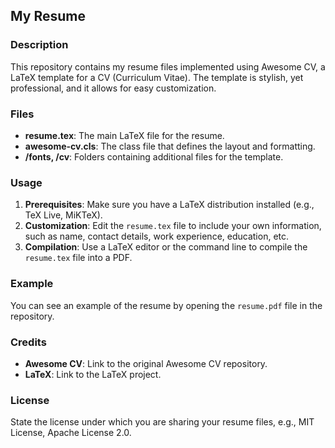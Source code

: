 ## My Resume

### Description
This repository contains my resume files implemented using Awesome CV, a LaTeX template for a CV (Curriculum Vitae). The template is stylish, yet professional, and it allows for easy customization.

### Files
- **resume.tex**: The main LaTeX file for the resume.
- **awesome-cv.cls**: The class file that defines the layout and formatting.
- **/fonts, /cv**: Folders containing additional files for the template.

### Usage
1. **Prerequisites**: Make sure you have a LaTeX distribution installed (e.g., TeX Live, MiKTeX).
2. **Customization**: Edit the `resume.tex` file to include your own information, such as name, contact details, work experience, education, etc.
3. **Compilation**: Use a LaTeX editor or the command line to compile the `resume.tex` file into a PDF.

### Example
You can see an example of the resume by opening the `resume.pdf` file in the repository.

### Credits
- **Awesome CV**: Link to the original Awesome CV repository.
- **LaTeX**: Link to the LaTeX project.

### License
State the license under which you are sharing your resume files, e.g., MIT License, Apache License 2.0.
